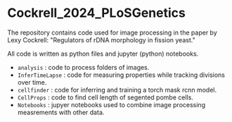 # Cockrell_2024_PLoSGenetics

The repository contains code used for image processing in the paper by Lexy
Cockrell: "Regulators of rDNA morphology in fission yeast."

All code is written as python files and jupyter (python) notebooks.

- `analysis` : code to process folders of images.
- `InferTimeLapse` : code for measuring properties while tracking divisions over time.
- `cellfinder` : code for inferring and training a torch mask rcnn model.
- `CellProps` : code to find cell length of segented pombe cells.
- `Notebooks` : jupyer notebooks used to combine image processing measrements with other data.


